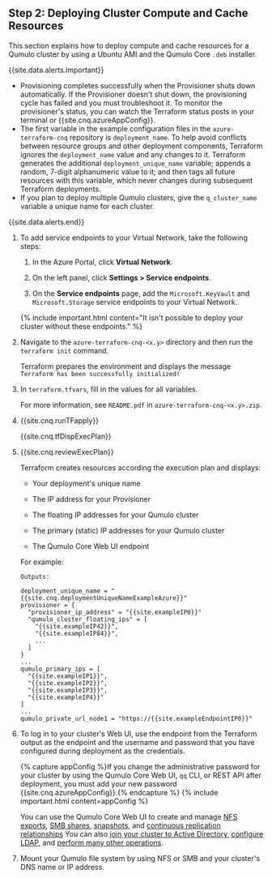 <a id="deploy-cluster-compute-and-cache-resources"></a>
## Step 2: Deploying Cluster Compute and Cache Resources
This section explains how to deploy compute and cache resources for a Qumulo cluster by using a Ubuntu AMI and the Qumulo Core `.deb` installer.

{{site.data.alerts.important}}
<ul>
  <li>Provisioning completes successfully when the Provisioner shuts down automatically. If the Provisioner doesn't shut down, the provisioning cycle has failed and you must troubleshoot it.  To monitor the provisioner's status, you can watch the Terraform status posts in your terminal or {{site.cnq.azureAppConfig}}.</li>
  <li>The first variable in the example configuration files in the <code>azure-terraform-cnq</code> repository is <code>deployment_name</code>. To help avoid conflicts between resource groups and other deployment components, Terraform ignores the <code>deployment_name</code> value and any changes to it. Terraform generates the additional <code>deployment_unique_name</code> variable; appends a random, 7-digit alphanumeric value to it; and then tags all future resources with this variable, which never changes during subsequent Terraform deployments.</li>
  <li>If you plan to deploy multiple Qumulo clusters, give the <code>q_cluster_name</code> variable a unique name for each cluster.</li>
</ul>
{{site.data.alerts.end}}

1. To add service endpoints to your Virtual Network, take the following steps:

   1. In the Azure Portal, click **Virtual Network**.

   1. On the left panel, click **Settings > Service endpoints**.

   1. On the **Service endpoints** page, add the `Microsoft.KeyVault` and `Microsoft.Storage` service endpoints to your Virtual Network.

   {% include important.html content="It isn't possible to deploy your cluster without these endpoints." %}

1. Navigate to the `azure-terraform-cnq-<x.y>` directory and then run the `terraform init` command.

   Terraform prepares the environment and displays the message `Terraform has been successfully initialized!`

1. In `terraform.tfvars`, fill in the values for all variables.

   For more information, see `README.pdf` in `azure-terraform-cnq-<x.y>.zip`.

1. {{site.cnq.runTFapply}}

   {{site.cnq.tfDispExecPlan}}

1. {{site.cnq.reviewExecPlan}}

   Terraform creates resources according the execution plan and displays:

   * Your deployment's unique name

   * The IP address for your Provisioner

   * The floating IP addresses for your Qumulo cluster

   * The primary (static) IP addresses for your Qumulo cluster

   * The Qumulo Core Web UI endpoint

   For example:

   ```
   Outputs:

   deployment_unique_name = "{{site.cnq.deploymentUniqueNameExampleAzure}}"
   provisioner = {
     "provisioner_ip_address" = "{{site.exampleIP0}}"
     "qumulo_cluster_floating_ips" = [
       "{{site.exampleIP42}}",
       "{{site.exampleIP84}}",
       ...
     ]
   }
   ...
   qumulo_primary_ips = [
     "{{site.exampleIP1}}",
     "{{site.exampleIP2}}",
     "{{site.exampleIP3}}",
     "{{site.exampleIP4}}"
   ]
   ...
   qumulo_private_url_node1 = "https://{{site.exampleEndpointIP0}}"
   ```

1. To log in to your cluster's Web UI, use the endpoint from the Terraform output as the endpoint and the username and password that you have configured during deployment as the credentials.

   {% capture appConfig %}If you change the administrative password for your cluster by using the Qumulo Core Web UI, `qq` CLI, or REST API after deployment, you must add your new password {{site.cnq.azureAppConfig}}.{% endcapture %}
   {% include important.html content=appConfig %}

   You can use the Qumulo Core Web UI to create and manage [NFS exports](../nfs/creating-nfs-export.html), [SMB shares](../smb/creating-smb-share.html), [snapshots](../snapshots/managing-snapshots.html), and [continuous replication relationships](../replicating-data/creating-managing-continuous-replication-relationship.html) You can also [join your cluster to Active Directory](https://care.qumulo.com/s/article/Join-your-Qumulo-Cluster-to-Active-Directory), [configure LDAP](../authentication-qumulo-core/configuring-ldap.html), and [perform many other operations](../).

1. Mount your Qumulo file system by using NFS or SMB and your cluster's DNS name or IP address.
